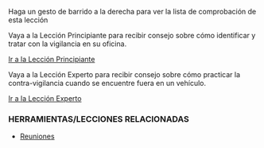 [Title]: # (¿Y ahora qué?)
[Difficulty]: # (Avanzado)
[Order]: # (10)

Haga un gesto de barrido a la derecha para ver la lista de comprobación de esta lección

Vaya a la Lección Principiante para recibir consejo sobre cómo identificar y tratar con la vigilancia en su oficina.

[Ir a la Lección Principiante](umbrella://lesson/counter-surveillance/1)

Vaya a la Lección Experto para recibir consejo sobre cómo practicar la contra-vigilancia cuando se encuentre fuera en un vehículo.

[Ir a la Lección Experto](umbrella://lesson/counter-surveillance/3)

### HERRAMIENTAS/LECCIONES RELACIONADAS

*   [Reuniones](umbrella://lesson/meetings)